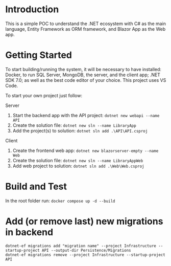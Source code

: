 # Introduction 
This is a simple POC to understand the .NET ecosystem with C# as the main language, Entity Framework as ORM framework, and Blazor App as the Web app.

# Getting Started
To start building/running the system, it will be necessary to have installed: Docker, to run SQL Server, MongoDB, the server, and the client app; .NET SDK 7.0; as well as the best code editor of your choice. This project uses VS Code.

To start your own project just follow:

Server
1. Start the backend app with the API project:  `dotnet new webapi --name API`
2. Create the solution file:                    `dotnet new sln --name LibraryApp`
3. Add the project(s) to solution:              `dotnet sln add .\API\API.csproj`

Client
1. Create the frontend web app:                 `dotnet new blazorserver-empty --name Web`
2. Create the solution file:                    `dotnet new sln --name LibraryAppWeb`
3. Add web project to solution:                 `dotnet sln add .\Web\Web.csproj`

# Build and Test
In the root folder run: `docker compose up -d --build`

# Add (or remove last) new migrations in backend
`dotnet-ef migrations add "migration name" --project Infrastructure --startup-project API --output-dir Persistence/Migrations` <br>
`dotnet-ef migrations remove --project Infrastructure --startup-project API`
